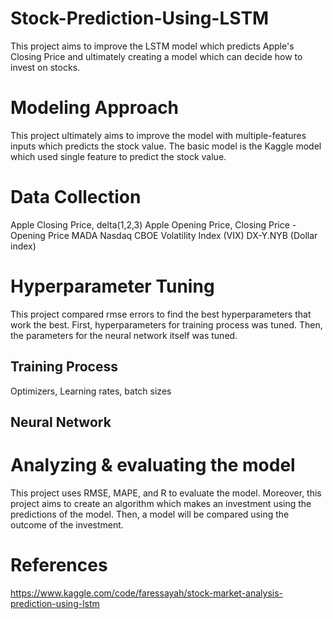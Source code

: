 # Stock-Prediction-Using-LSTM

This project aims to improve the LSTM model which predicts Apple's Closing Price and ultimately creating a model which can decide how to invest on stocks. 

# Modeling Approach
This project ultimately aims to improve the model with multiple-features inputs which predicts the stock value. The basic model is the Kaggle model which used single feature to predict the stock value. 

# Data Collection
Apple Closing Price, delta(1,2,3)
Apple Opening Price, Closing Price - Opening Price
MADA
Nasdaq
CBOE Volatility Index (VIX)
DX-Y.NYB (Dollar index)

# Hyperparameter Tuning
This project compared rmse errors to find the best hyperparameters that work the best. First, hyperparameters for training process was tuned. Then, the parameters for the neural network itself was tuned. 

## Training Process
Optimizers, Learning rates, batch sizes

## Neural Network

# Analyzing & evaluating the model
This project uses RMSE, MAPE, and R to evaluate the model. Moreover, this project aims to create an algorithm which makes an investment using the predictions of the model. Then, a model will be compared using the outcome of the investment. 

# References
https://www.kaggle.com/code/faressayah/stock-market-analysis-prediction-using-lstm
